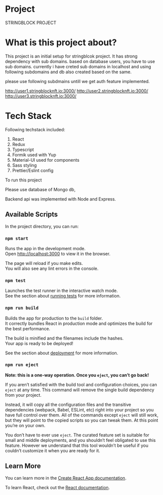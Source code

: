 # Project
STRINGBLOCK PROJECT

# What is this project about?
This project is an initial setup for stringblcok project.
It has strong dependency with sub domains. based on database users,  you have to use sub domains.
currently i have creted sub domains in localhost and using following subdomains and db also created based on the same.

please use following subdmains untill we get auth feature implemented.

http://user1.stringblocknft.io:3000/
http://user2.stringblocknft.io:3000/
http://user3.stringblocknft.io:3000/

# Tech Stack
Following techstack  included:
1. React
2. Redux
3. Typescript
4. Formik used with Yup
5. Material-UI used for components
6. Sass styling
7. Prettier/Eslint config


To run this project 

Please use database of Mongo db, 

Backend api was implemented with Node and Express.



## Available Scripts

In the project directory, you can run:

### `npm start`

Runs the app in the development mode.\
Open [http://localhost:3000](http://localhost:3000) to view it in the browser.

The page will reload if you make edits.\
You will also see any lint errors in the console.

### `npm test`

Launches the test runner in the interactive watch mode.\
See the section about [running tests](https://facebook.github.io/create-react-app/docs/running-tests) for more information.

### `npm run build`

Builds the app for production to the `build` folder.\
It correctly bundles React in production mode and optimizes the build for the best performance.

The build is minified and the filenames include the hashes.\
Your app is ready to be deployed!

See the section about [deployment](https://facebook.github.io/create-react-app/docs/deployment) for more information.

### `npm run eject`

**Note: this is a one-way operation. Once you `eject`, you can’t go back!**

If you aren’t satisfied with the build tool and configuration choices, you can `eject` at any time. This command will remove the single build dependency from your project.

Instead, it will copy all the configuration files and the transitive dependencies (webpack, Babel, ESLint, etc) right into your project so you have full control over them. All of the commands except `eject` will still work, but they will point to the copied scripts so you can tweak them. At this point you’re on your own.

You don’t have to ever use `eject`. The curated feature set is suitable for small and middle deployments, and you shouldn’t feel obligated to use this feature. However we understand that this tool wouldn’t be useful if you couldn’t customize it when you are ready for it.

## Learn More

You can learn more in the [Create React App documentation](https://facebook.github.io/create-react-app/docs/getting-started).

To learn React, check out the [React documentation](https://reactjs.org/).
